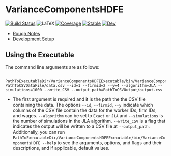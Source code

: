 # VarianceComponentsHDFE

[![Build Status](https://github.com/HighDimensionalEconLab/VarianceComponentsHDFE.jl/workflows/CI/badge.svg)](https://github.com/HighDimensionalEconLab/VarianceComponentsHDFE.jl/actions)
![LaTeX](https://github.com/HighDimensionalEconLab/VarianceComponentsHDFE.jl/workflows/LaTeX/badge.svg)
[![Coverage](https://codecov.io/gh/HighDimensionalEconLab/VarianceComponentsHDFE.jl/branch/master/graph/badge.svg)](https://codecov.io/gh/HighDimensionalEconLab/VarianceComponentsHDFE.jl)
[![Stable](https://img.shields.io/badge/docs-stable-blue.svg)](https://HighDimensionalEconLab.github.io/VarianceComponentsHDFE.jl/stable)
[![Dev](https://img.shields.io/badge/docs-dev-blue.svg)](https://HighDimensionalEconLab.github.io/VarianceComponentsHDFE.jl/dev)


- [Rough Notes](https://github.com/HighDimensionalEconLab/VarianceComponentsHDFE.jl/blob/gh_actions_builds/rough_notes.pdf)
- [Development Setup](develop.md)

## Using the Executable
The command line arguments are as follows:
```
    PathToExecutableDir/VarianceComponentsHDFEExecutable/bin/VarianceComponentsHDFE PathToCSVDataFile/data.csv --id=1 --firmid=2 --y=4 --algorithm=JLA --simulations=1000 --write_CSV --output_path=PathToCSVOutput/output.csv
```
  - The first argument is required and it is the path the the CSV file containing the data. The options `--id`, `--firmid`, `--y` indicate which columns of the CSV file contain the data for the worker IDs, firm IDs, and wages. `--algorithm` can be set to `Exact` or `JLA` and `--simulations` is the number of simulations in the JLA algorithm. `--write_CSV` is a flag that indicates the output will be written to a CSV file at `--output_path`. Additionally, you can run `PathToExecutableDir/VarianceComponentsHDFEExecutable/bin/VarianceComponentsHDFE --help` to see the arguments, options, and flags and their descriptions, and if applicable, default values.
